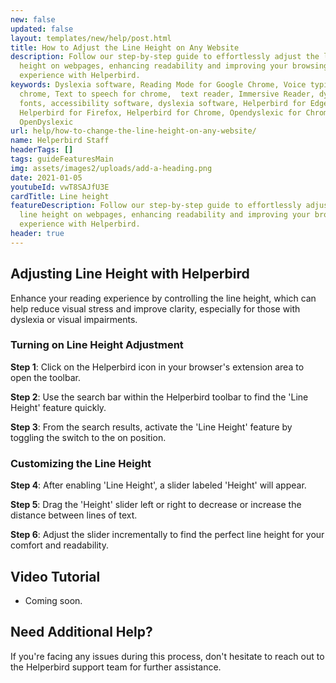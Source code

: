 ```yaml
---
new: false
updated: false
layout: templates/new/help/post.html
title: How to Adjust the Line Height on Any Website
description: Follow our step-by-step guide to effortlessly adjust the line
  height on webpages, enhancing readability and improving your browsing
  experience with Helperbird.
keywords: Dyslexia software, Reading Mode for Google Chrome, Voice typing for
  chrome, Text to speech for chrome,  text reader, Immersive Reader, dyslexia
  fonts, accessibility software, dyslexia software, Helperbird for Edge,
  Helperbird for Firefox, Helperbird for Chrome, Opendyslexic for Chrome,
  OpenDyslexic
url: help/how-to-change-the-line-height-on-any-website/
name: Helperbird Staff
headerTags: []
tags: guideFeaturesMain
img: assets/images2/uploads/add-a-heading.png
date: 2021-01-05
youtubeId: vwT8SAJfU3E
cardTitle: Line height
featureDescription: Follow our step-by-step guide to effortlessly adjust the
  line height on webpages, enhancing readability and improving your browsing
  experience with Helperbird.
header: true
---
```



## Adjusting Line Height with Helperbird

Enhance your reading experience by controlling the line height, which can help reduce visual stress and improve clarity, especially for those with dyslexia or visual impairments.

### Turning on Line Height Adjustment

**Step 1**: Click on the Helperbird icon in your browser's extension area to open the toolbar.

**Step 2**: Use the search bar within the Helperbird toolbar to find the 'Line Height' feature quickly.

**Step 3**: From the search results, activate the 'Line Height' feature by toggling the switch to the on position.

### Customizing the Line Height

**Step 4**: After enabling 'Line Height', a slider labeled 'Height' will appear.

**Step 5**: Drag the 'Height' slider left or right to decrease or increase the distance between lines of text.

**Step 6**: Adjust the slider incrementally to find the perfect line height for your comfort and readability.


## Video Tutorial

- Coming soon.

## Need Additional Help?

If you're facing any issues during this process, don't hesitate to reach out to the Helperbird support team for further assistance.
